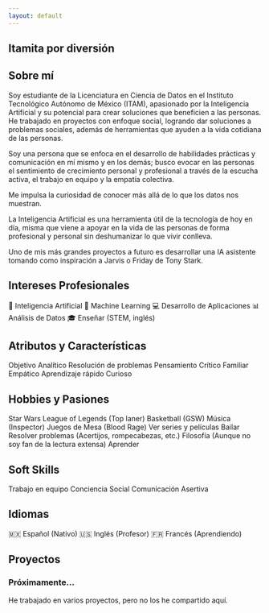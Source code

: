 ```yaml
---
layout: default
---
```


## Itamita por diversión 

## Sobre mí 
<div class="skill-list">
  <span class="skill-tag">Soy estudiante de la Licenciatura en Ciencia de Datos en el Instituto Tecnológico Autónomo de México (ITAM), apasionado por la Inteligencia Artificial y su potencial para crear soluciones que beneficien a las personas. He trabajado en proyectos con enfoque social, logrando dar soluciones a problemas sociales, además de herramientas que ayuden a la vida cotidiana de las personas.
  <p>
  Soy una persona que se enfoca en el desarrollo de habilidades prácticas y comunicación en mí mismo y en los demás; busco evocar en las personas el sentimiento de crecimiento personal y profesional a través de la escucha activa, el trabajo en equipo y la empatía colectiva. 
  </p>
  <p>
  Me impulsa la curiosidad de conocer más allá de lo que los datos nos muestran. 
  </p>
  </span>
</div>

<div class="skill-list">
  <span class="skill-tag">
  La Inteligencia Artificial es una herramienta útil de la tecnología de hoy en día, misma que viene a apoyar en la vida de las personas de forma profesional y personal sin deshumanizar lo que vivir conlleva.
  <p>
  Uno de mis más grandes proyectos a futuro es desarrollar una IA asistente tomando como inspiración a Jarvis o Friday de Tony Stark.
  </p>
  </span>
</div>


## Intereses Profesionales
<div class="skill-list">
  <span class="skill-tag">🤖 Inteligencia Artificial</span>
  <span class="skill-tag">🧠 Machine Learning</span>
  <span class="skill-tag">💻 Desarrollo de Aplicaciones</span>
  <span class="skill-tag">📊 Análisis de Datos</span>
  <span class="skill-tag">🎓 Enseñar (STEM, inglés)</span>
</div>

## Atributos y Características
<div class="skill-list">
  <span class="skill-tag">Objetivo</span>
  <span class="skill-tag">Analítico</span>
  <span class="skill-tag">Resolución de problemas</span>
  <span class="skill-tag">Pensamiento Crítico</span>
  <span class="skill-tag">Familiar</span>
  <span class="skill-tag">Empático</span> 
  <span class="skill-tag">Aprendizaje rápido</span>
  <span class="skill-tag">Curioso</span>
</div>

## Hobbies y Pasiones
<div class="skill-list">
  <span class="skill-tag">Star Wars</span>
  <span class="skill-tag">League of Legends (Top laner)</span>
  <span class="skill-tag">Basketball (GSW)</span>
  <span class="skill-tag">Música (Inspector)</span>
  <span class="skill-tag">Juegos de Mesa (Blood Rage)</span>
  <span class="skill-tag">Ver series y películas </span>
  <span class="skill-tag">Bailar</span>
  <span class="skill-tag">Resolver problemas (Acertijos, rompecabezas, etc.)</span> 
  <span class="skill-tag">Filosofía (Aunque no soy fan de la lectura extensa)</span>
  <span class="skill-tag">Aprender </span>
</div>

## Soft Skills
<div class="skill-list">
  <span class="skill-tag">Trabajo en equipo</span> 
  <span class="skill-tag">Conciencia Social</span> 
  <span class="skill-tag">Comunicación Asertiva</span> 
</div> 


## Idiomas
<div class="skill-list">
  <span class="skill-tag">🇲🇽 Español (Nativo)</span>
  <span class="skill-tag">🇺🇸 Inglés (Profesor)</span>
  <span class="skill-tag">🇫🇷 Francés (Aprendiendo)</span>
</div>



## Proyectos
<div class="project-card">
  <h3>Próximamente...</h3>
  <p>He trabajado en varios proyectos, pero no los he compartido aquí.</p>
</div>



